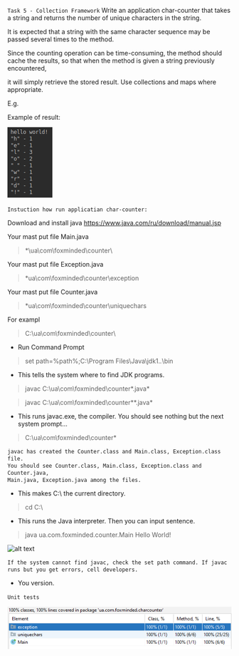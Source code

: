 `Task 5 - Collection Framework`
Write an application char-counter that takes a string and returns the number of unique characters in the string.

It is expected that a string with the same character sequence may be passed several times to the method.

Since the counting operation can be time-consuming, the method should cache the results, so that when the method is given a string previously encountered,

it will simply retrieve the stored result. Use collections and maps where appropriate.

E.g.

Example of result:

![alt text](docs/Task_5.png "Task 5 - Collection Framework")

`Instuction how run applicatian char-counter:`

Download and install java  https://www.java.com/ru/download/manual.jsp

Your mast put file Main.java
>*\ua\com\foxminded\counter\

Your mast put file Exception.java
>*ua\com\foxminded\counter\exception

Your mast put file Counter.java
>*ua\com\foxminded\counter\uniquechars


For exampl 

>C:\ua\com\foxminded\counter\

* Run Command Prompt

 >set path=%path%;C:\Program Files\Java\jdk1.*.*\bin

* This tells the system where to find JDK programs.

 >javac C:\ua\com\foxminded\counter\*.java*
 
 >javac C:\ua\com\foxminded\counter\*\*.java*

* This runs javac.exe, the compiler. You should see nothing but the next system prompt...

 >C:\ua\com\foxminded\counter\*
```
javac has created the Counter.class and Main.class, Exception.class file. 
You should see Counter.class, Main.class, Exception.class and Counter.java, 
Main.java, Exception.java among the files.
```

* This makes C:\ the current directory.

 >cd C:\

* This runs the Java interpreter. Then you can input sentence.

>java ua.com.foxminded.counter.Main 
Hello World!

![alt text](docs/Work_Work_charcounter.png "As application works")
```
If the system cannot find javac, check the set path command. If javac runs but you get errors, cell developers.
```
* You version.


`Unit tests`
 
 ![alt text](docs/Task_5_Test_Code_Coverage.png "Task 5 - Coverage unit tests")